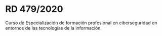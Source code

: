 # RD 479/2020

Curso de Especialización de formación profesional en ciberseguridad en entornos de las tecnologías de la información.
